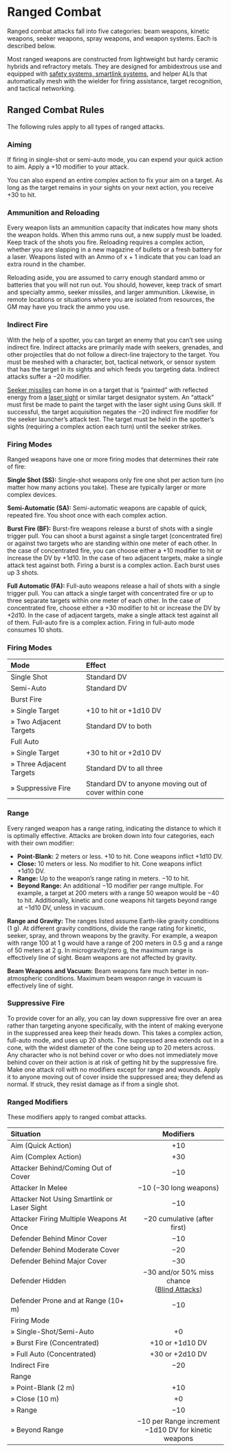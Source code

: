 # Ranged Combat

Ranged combat attacks fall into five categories: beam weapons, kinetic weapons, seeker weapons, spray weapons, and weapon systems. Each is described below.

Most ranged weapons are constructed from lightweight but hardy ceramic hybrids and refractory metals. They are designed for ambidextrous use and equipped with [safety systems, smartlink systems](../12/13-weapon-accessories.md), and helper ALIs that automatically mesh with the wielder for firing assistance, target recognition, and tactical networking.

## Ranged Combat Rules

The following rules apply to all types of ranged attacks.

### Aiming

If firing in single-shot or semi-auto mode, you can expend your quick action to aim. Apply a +10 modifier to your attack.

You can also expend an entire complex action to fix your aim on a target. As long as the target remains in your sights on your next action, you receive +30 to hit.

### Ammunition and Reloading

Every weapon lists an ammunition capacity that indicates how many shots the weapon holds. When this ammo runs out, a new supply must be loaded. Keep track of the shots you fire. Reloading requires a complex action, whether you are slapping in a new magazine of bullets or a fresh battery for a laser. Weapons listed with an Ammo of x + 1 indicate that you can load an extra round in the chamber.

Reloading aside, you are assumed to carry enough standard ammo or batteries that you will not run out. You should, however, keep track of smart and specialty ammo, seeker missiles, and larger ammunition. Likewise, in remote locations or situations where you are isolated from resources, the GM may have you track the ammo you use.

### Indirect Fire

With the help of a spotter, you can target an enemy that you can’t see using indirect fire. Indirect attacks are primarily made with seekers, grenades, and other projectiles that do not follow a direct-line trajectory to the target. You must be meshed with a character, bot, tactical network, or sensor system that has the target in its sights and which feeds you targeting data. Indirect attacks suffer a −20 modifier.

[Seeker missiles](../12/10-seeker-weapons-and-grenades.md) can home in on a target that is “painted” with reflected energy from a [laser sight](../12/13-weapon-accessories.md) or similar target designator system. An “attack” must first be made to paint the target with the laser sight using Guns skill. If successful, the target acquisition negates the −20 indirect fire modifier for the seeker launcher’s attack test. The target must be held in the spotter’s sights (requiring a complex action each turn) until the seeker strikes.

### Firing Modes

Ranged weapons have one or more firing modes that determines their rate of fire:

**Single Shot (SS):** Single-shot weapons only fire one shot per action turn (no matter how many actions you take). These are typically larger or more complex devices.

**Semi-Automatic (SA):** Semi-automatic weapons are capable of quick, repeated fire. You shoot once with each complex action.

**Burst Fire (BF):** Burst-fire weapons release a burst of shots with a single trigger pull. You can shoot a burst against a single target (concentrated fire) or against two targets who are standing within one meter of each other. In the case of concentrated fire, you can choose either a +10 modifier to hit or increase the DV by +1d10. In the case of two adjacent targets, make a single attack test against both. Firing a burst is a complex action. Each burst uses up 3 shots.

**Full Automatic (FA):** Full-auto weapons release a hail of shots with a single trigger pull. You can attack a single target with concentrated fire or up to three separate targets within one meter of each other. In the case of concentrated fire, choose either a +30 modifier to hit or increase the DV by +2d10. In the case of adjacent targets, make a single attack test against all of them. Full-auto fire is a complex action. Firing in full-auto mode consumes 10 shots.

<!-- CLEANED blockquote class="table" -->

### Firing Modes

| Mode                                               | Effect                                                |
| :------------------------------------------------- | :---------------------------------------------------- |
| Single Shot                                        | Standard DV                                           |
| Semi-Auto                                          | Standard DV                                           |
| Burst Fire                                         |                                                       |
| <!-- CLEANED div class="indent" -->» Single Target<!-- CLEANED /div -->          | +10 to hit or +1d10&nbsp;DV                           |
| <!-- CLEANED div class="indent" -->» Two Adjacent Targets<!-- CLEANED /div -->   | Standard DV to both                                   |
| Full Auto                                          |                                                       |
| <!-- CLEANED div class="indent" -->» Single Target<!-- CLEANED /div -->          | +30 to hit or +2d10&nbsp;DV                           |
| <!-- CLEANED div class="indent" -->» Three Adjacent Targets<!-- CLEANED /div --> | Standard DV to all three                              |
| <!-- CLEANED div class="indent" -->» Suppressive Fire<!-- CLEANED /div -->       | Standard DV to anyone moving out of cover within cone |

<!-- CLEANED /blockquote -->

### Range

Every ranged weapon has a range rating, indicating the distance to which it is optimally effective. Attacks are broken down into four categories, each with their own modifier:

- **Point-Blank:** 2 meters or less. +10 to hit. Cone weapons inflict +1d10&nbsp;DV.
- **Close:** 10 meters or less. No modifier to hit. Cone weapons inflict +1d10&nbsp;DV.
- **Range:** Up to the weapon’s range rating in meters. −10 to hit.
- **Beyond Range:** An additional −10 modifier per range multiple. For example, a target at 200 meters with a range 50 weapon would be −40 to hit. Additionally, kinetic and cone weapons hit targets beyond range at −1d10&nbsp;DV, unless in vacuum.

**Range and Gravity:** The ranges listed assume Earth-like gravity conditions (1&nbsp;g). At different gravity conditions, divide the range rating for kinetic, seeker, spray, and thrown weapons by the gravity. For example, a weapon with range 100 at 1&nbsp;g would have a range of 200 meters in 0.5&nbsp;g and a range of 50 meters at 2&nbsp;g. In microgravity/zero g, the maximum range is effectively line of sight. Beam weapons are not affected by gravity.

**Beam Weapons and Vacuum:** Beam weapons fare much better in non-atmospheric conditions. Maximum beam weapon range in vacuum is effectively line of sight.

### Suppressive Fire

To provide cover for an ally, you can lay down suppressive fire over an area rather than targeting anyone specifically, with the intent of making everyone in the suppressed area keep their heads down. This takes a complex action, full-auto mode, and uses up 20 shots. The suppressed area extends out in a cone, with the widest diameter of the cone being up to 20 meters across. Any character who is not behind cover or who does not immediately move behind cover on their action is at risk of getting hit by the suppressive fire. Make one attack roll with no modifiers except for range and wounds. Apply it to anyone moving out of cover inside the suppressed area; they defend as normal. If struck, they resist damage as if from a single shot.

<!-- CLEANED blockquote class="table" -->

### Ranged Modifiers

These modifiers apply to ranged combat attacks.

| Situation                                             |                                         Modifiers                                          |
| :---------------------------------------------------- | :----------------------------------------------------------------------------------------: |
| Aim (Quick Action)                                    |                                            +10                                             |
| Aim (Complex Action)                                  |                                            +30                                             |
| Attacker Behind/Coming Out of Cover                   |                                            −10                                             |
| Attacker In Melee                                     |                                   −10 (−30 long weapons)                                   |
| Attacker Not Using Smartlink or Laser Sight           |                                            −10                                             |
| Attacker Firing Multiple Weapons At Once              |                                −20 cumulative (after first)                                |
| Defender Behind Minor Cover                           |                                            −10                                             |
| Defender Behind Moderate Cover                        |                                            −20                                             |
| Defender Behind Major Cover                           |                                            −30                                             |
| Defender Hidden                                       | −30 and/or 50% miss chance<br>([Blind Attacks](../12/15-special-attacks.md#blind-attacks)) |
| Defender Prone and at Range (10+ m)                   |                                            −10                                             |
| Firing Mode                                           |                                                                                            |
| <!-- CLEANED div class="indent" -->» Single-Shot/Semi-Auto<!-- CLEANED /div -->     |                                             +0                                             |
| <!-- CLEANED div class="indent" -->» Burst Fire (Concentrated)<!-- CLEANED /div --> |                                    +10 or +1d10&nbsp;DV                                    |
| <!-- CLEANED div class="indent" -->» Full Auto (Concentrated)<!-- CLEANED /div -->  |                                    +30 or +2d10&nbsp;DV                                    |
| Indirect Fire                                         |                                            −20                                             |
| Range                                                 |                                                                                            |
| <!-- CLEANED div class="indent" -->» Point-Blank (2&nbsp;m)<!-- CLEANED /div -->    |                                            +10                                             |
| <!-- CLEANED div class="indent" -->» Close (10&nbsp;m)<!-- CLEANED /div -->         |                                             +0                                             |
| <!-- CLEANED div class="indent" -->» Range<!-- CLEANED /div -->                     |                                            −10                                             |
| <!-- CLEANED div class="indent" -->» Beyond Range<!-- CLEANED /div -->              |                −10 per Range increment<br>−1d10&nbsp;DV for kinetic weapons                |

<!-- CLEANED /blockquote -->
